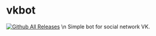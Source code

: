 # vkbot
[![Github All Releases](https://img.shields.io/badge/Language-Python%203.8-9cf)]() \n
Simple bot for social network VK.
